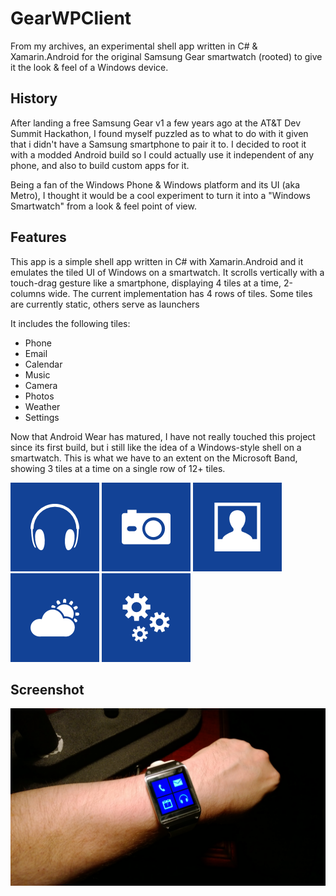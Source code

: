 # GearWPClient
From my archives, an experimental shell app written in C# &amp; Xamarin.Android for the original Samsung Gear smartwatch (rooted) to give it the look &amp; feel of a Windows device.

## History
After landing a free Samsung Gear v1 a few years ago at the AT&T Dev Summit Hackathon, I found myself puzzled as to what to do with it given that i didn't have a Samsung smartphone to pair it to. I decided to root it with a modded Android build so I could actually use it independent of any phone, and also to build custom apps for it.

Being a fan of the Windows Phone & Windows platform and its UI (aka Metro), I thought it would be a cool experiment to turn it into a "Windows Smartwatch" from a look & feel point of view.

## Features
This app is a simple shell app written in C# with Xamarin.Android and it emulates the tiled UI of Windows on a smartwatch. It scrolls vertically with a touch-drag gesture like a smartphone, displaying 4 tiles at a time, 2-columns wide. The current implementation has 4 rows of tiles. Some tiles are currently static, others serve as launchers

It includes the following tiles:
* Phone
* Email
* Calendar
* Music
* Camera
* Photos
* Weather
* Settings

Now that Android Wear has matured, I have not really touched this project since its first build, but i still like the idea of a Windows-style shell on a smartwatch. This is what we have to an extent on the Microsoft Band, showing 3 tiles at a time on a single row of 12+ tiles.

![Phone](GearWPClient/Resources/drawable/Tile_Blue_Headphones.png) ![Phone](GearWPClient/Resources/drawable/Tile_Blue_Camera.png) ![Phone](GearWPClient/Resources/drawable/Tile_Blue_Photos.png) ![Phone](GearWPClient/Resources/drawable/Tile_Blue_Weather.png) ![Phone](GearWPClient/Resources/drawable/Tile_Blue_Settings.png)

## Screenshot
![Screenshot](Screenshots/SamsungGearWinShell.jpg)
